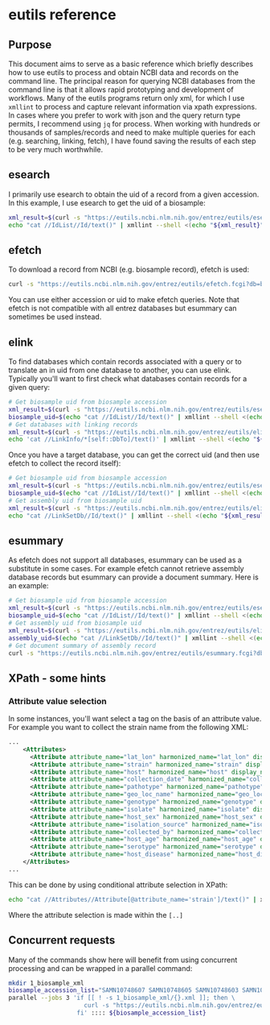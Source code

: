 # eutils reference
## Purpose
This document aims to serve as a basic reference which briefly describes how to use eutils to process and obtain NCBI data
and records on the command line. The principal reason for querying NCBI databases from the command line is that it allows
rapid prototyping and development of workflows. Many of the eutils programs return only xml, for which I use `xmllint` to
process and capture relevant information via xpath expressions. In cases where you prefer to work with json and the query
return type permits, I recommend using `jq` for process. When working with hundreds or thousands of samples/records and need
to make multiple queries for each (e.g. searching, linking, fetch), I have found saving the results of each step to be very
much worthwhile.

## esearch
I primarily use esearch to obtain the uid of a record from a given accession. In this example, I use esearch to get the uid
of a biosample:
```bash
xml_result=$(curl -s "https://eutils.ncbi.nlm.nih.gov/entrez/eutils/esearch.fcgi?&db=biosample&term=SAMN10748607")
echo "cat //IdList//Id/text()" | xmllint --shell <(echo "${xml_result}") | sed '/\//d'
```

## efetch
To download a record from NCBI (e.g. biosample record), efetch is used:
```bash
curl -s "https://eutils.ncbi.nlm.nih.gov/entrez/eutils/efetch.fcgi?db=biosample&id=SAMN10748607" | xmllint --format -
```
You can use either accession or uid to make efetch queries. Note that efetch is not compatible with all entrez databases but
esummary can sometimes be used instead.

## elink
To find databases which contain records associated with a query or to translate an in uid from one database to another, you
can use elink. Typically you'll want to first check what databases contain records for a given query:
```bash
# Get biosample uid from biosample accession
xml_result=$(curl -s "https://eutils.ncbi.nlm.nih.gov/entrez/eutils/esearch.fcgi?&db=biosample&term=SAMN10748607")
biosample_uid=$(echo "cat //IdList//Id/text()" | xmllint --shell <(echo "${xml_result}") | sed '/\//d')
# Get databases with linking records
xml_result=$(curl -s "https://eutils.ncbi.nlm.nih.gov/entrez/eutils/elink.fcgi?dbfrom=biosample&id=${biosample_uid}&cmd=acheck")
echo 'cat //LinkInfo/*[self::DbTo]/text()' | xmllint --shell <(echo "${xml_result}") | sed -e '/^\//d' -e '/^ --/d'
```

Once you have a target database, you can get the correct uid (and then use efetch to collect the record itself):
```bash
# Get biosample uid from biosample accession
xml_result=$(curl -s "https://eutils.ncbi.nlm.nih.gov/entrez/eutils/esearch.fcgi?&db=biosample&term=SAMN10748607")
biosample_uid=$(echo "cat //IdList//Id/text()" | xmllint --shell <(echo "${xml_result}") | sed '/\//d')
# Get assembly uid from biosample uid
xml_result=$(curl -s "https://eutils.ncbi.nlm.nih.gov/entrez/eutils/elink.fcgi?dbfrom=biosample&db=assembly&id=${biosample_uid}")
echo "cat //LinkSetDb//Id/text()" | xmllint --shell <(echo "${xml_result}") | sed '/^\//d'
```

## esummary
As efetch does not support all databases, esummary can be used as a substitute in some cases. For example efetch cannot
retrieve assembly database records but esummary can provide a document summary. Here is an example:
```bash
# Get biosample uid from biosample accession
xml_result=$(curl -s "https://eutils.ncbi.nlm.nih.gov/entrez/eutils/esearch.fcgi?&db=biosample&term=SAMN10748607")
biosample_uid=$(echo "cat //IdList//Id/text()" | xmllint --shell <(echo "${xml_result}") | sed '/\//d')
# Get assembly uid from biosample uid
xml_result=$(curl -s "https://eutils.ncbi.nlm.nih.gov/entrez/eutils/elink.fcgi?dbfrom=biosample&db=assembly&id=${biosample_uid}")
assembly_uid=$(echo "cat //LinkSetDb//Id/text()" | xmllint --shell <(echo "${xml_result}") | sed '/^\//d')
# Get document summary of assembly record
curl -s "https://eutils.ncbi.nlm.nih.gov/entrez/eutils/esummary.fcgi?db=assembly&id=${assembly_uid}" | xmllint --format -
```

## XPath - some hints
### Attribute value selection
In some instances, you'll want select a tag on the basis of an attribute value. For example you want to collect the strain
name from the following XML:
```xml
...
    <Attributes>
      <Attribute attribute_name="lat_lon" harmonized_name="lat_lon" display_name="latitude and longitude">41.90 N 12.50 E</Attribute>
      <Attribute attribute_name="strain" harmonized_name="strain" display_name="strain">RMHi93</Attribute>
      <Attribute attribute_name="host" harmonized_name="host" display_name="host">Homo sapiens</Attribute>
      <Attribute attribute_name="collection_date" harmonized_name="collection_date" display_name="collection date">2012-07-20</Attribute>
      <Attribute attribute_name="pathotype" harmonized_name="pathotype" display_name="pathotype">NTHi</Attribute>
      <Attribute attribute_name="geo_loc_name" harmonized_name="geo_loc_name" display_name="geographic location">Italy: Roma</Attribute>
      <Attribute attribute_name="genotype" harmonized_name="genotype" display_name="genotype">ST-105</Attribute>
      <Attribute attribute_name="isolate" harmonized_name="isolate" display_name="isolate">missing</Attribute>
      <Attribute attribute_name="host_sex" harmonized_name="host_sex" display_name="host sex">female</Attribute>
      <Attribute attribute_name="isolation_source" harmonized_name="isolation_source" display_name="isolation source">oropharynx</Attribute>
      <Attribute attribute_name="collected_by" harmonized_name="collected_by" display_name="collected by">Department of Infectious, Parasitic and Immunomediated Diseases, Istituto Superiore di Sanita, Rome, Italy</Attribute>
      <Attribute attribute_name="host_age" harmonized_name="host_age" display_name="host age">9 months</Attribute>
      <Attribute attribute_name="serotype" harmonized_name="serotype" display_name="serotype">NT</Attribute>
      <Attribute attribute_name="host_disease" harmonized_name="host_disease" display_name="host disease">colonization</Attribute>
    </Attributes>
...
```
This can be done by using conditional attribute selection in XPath:
```bash
echo "cat //Attributes//Attribute[@attribute_name='strain']/text()" | xmllint --shell <(echo "${xml_result}") | sed '/^\//d'
```
Where the attribute selection is made within the `[..]`

## Concurrent requests
Many of the commands show here will benefit from using concurrent processing and can be wrapped in a parallel command:
```bash
mkdir 1_biosample_xml
biosample_accession_list="SAMN10748607 SAMN10748605 SAMN10748603 SAMN10748596 SAMN10748593 SAMN10748588 SAMN10748585"
parallel --jobs 3 'if [[ ! -s 1_biosample_xml/{}.xml ]]; then \
                     curl -s "https://eutils.ncbi.nlm.nih.gov/entrez/eutils/efetch.fcgi?db=biosample&id={}" | xmllint --format - > 1_biosample_xml/{}.xml; \
                   fi' :::: ${biosample_accession_list}
```
